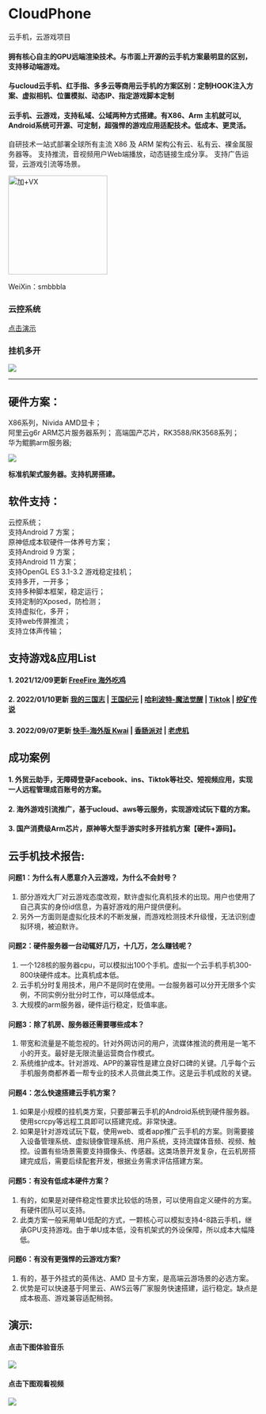 # CloudPhone
云手机，云游戏项目

#### 拥有核心自主的GPU远端渲染技术。与市面上开源的云手机方案最明显的区别，支持移动端游戏。
#### 与ucloud云手机、红手指、多多云等商用云手机的方案区别：定制HOOK注入方案、虚拟相机、位置模拟、动态IP、指定游戏脚本定制

#### 云手机、云游戏，支持私域、公域两种方式搭建。有X86、Arm 主机就可以, Android系统可开源、可定制，超强悍的游戏应用适配技术。低成本、更灵活。

自研技术一站式部署全球所有主流 X86 及 ARM 架构公有云、私有云、裸金属服务器等。
支持推流，音视频用户Web端播放，动态链接生成分享。
支持广告运营，云游戏引流等场景。


<img src="https://github-cloud-phone.oss-cn-hangzhou.aliyuncs.com/games/20221020/136.png" width="200" height="200" alt="加+VX" /></br>

WeiXin：smbbbla 


### 云控系统
<a href="https://github-cloud-phone.oss-cn-hangzhou.aliyuncs.com/web_manager/show-web.mp4">点击演示</a>

### 挂机多开
[![](https://github-cloud-phone.oss-cn-hangzhou.aliyuncs.com/games/20221113/mmexport1669700201916.png)](https://github-cloud-phone.oss-cn-hangzhou.aliyuncs.com/games/20221113/lv_0_20221129131515.mp4)

----------------------------------------------------------------------------------------------------------------------------------------------
      

## 硬件方案：
X86系列，Nivida AMD显卡；  
阿里云g6r ARM芯片服务器系列； 
高端国产芯片，RK3588/RK3568系列；  
华为鲲鹏arm服务器;

[![](https://github-cloud-phone.oss-cn-hangzhou.aliyuncs.com/games/20221113/server1.jpg)](https://github-cloud-phone.oss-cn-hangzhou.aliyuncs.com/games/20221113/server1.jpg)

**标准机架式服务器。支持机房搭建。**


## 软件支持：
云控系统；  
支持Android 7 方案；  
原神低成本软硬件一体养号方案；  
支持Android 9 方案；  
支持Android 11 方案；  
支持OpenGL ES 3.1-3.2 游戏稳定挂机；  
支持多开，一开多；  
支持多种脚本框架，稳定运行；  
支持定制的Xposed，防检测；  
支持虚拟化，多开；  
支持web传屏推流；  
支持立体声传输；  

## 支持游戏&应用List

#### 1. 2021/12/09更新 [FreeFire 海外吃鸡](https://ff.garena.tw/)


#### 2. 2022/01/10更新 [我的三国志](https://news.spyouxi.com/udo0kg8p/) | [王国纪元](https://lm.176.com/) | [哈利波特-魔法觉醒](http://www.harrypottermagicawakened.com/cn/) | [Tiktok](https://www.tiktok.com/) | [挖矿传说 ](https://www.taptap.com/app/193997)



### 
#### 3. 2022/09/07更新 [快手-海外版 Kwai](https://www.kwai.com/) | [香肠派对](https://xc.xd.com/) | [老虎机](https://www.kwai.com/)


## 成功案例

#### 1. 外贸云助手，无障碍登录Facebook、ins、Tiktok等社交、短视频应用，实现一人远程管理成百账号的方案。

#### 2. 海外游戏引流推广，基于ucloud、aws等云服务，实现游戏试玩下载的方案。

#### 3. 国产消费级Arm芯片，原神等大型手游实时多开挂机方案【硬件+源码】。



## 云手机技术报告:

#### 问题1：为什么有人愿意介入云游戏，为什么不会封号？
1. 部分游戏大厂对云游戏态度改观，默许虚拟化真机技术的出现。用户也使用了自己真实的身份id信息，为喜好游戏的用户提供便利。
2. 另外一方面则是虚拟化技术的不断发展，而游戏检测技术升级慢，无法识别虚拟环境，被迫默许。

#### 问题2：硬件服务器一台动辄好几万，十几万，怎么赚钱呢？
1. 一个128核的服务器cpu，可以模拟出100个手机。虚拟一个云手机手机300-800块硬件成本。比真机成本低。
2. 云手机分时复用技术，用户不是同时在使用。一台服务器可以分开无限多个实例，不同实例分批分时工作，可以降低成本。
3. 大规模的arm服务器，硬件运行稳定，贬值率底。

#### 问题3：除了机房、服务器还需要哪些成本？
1. 带宽和流量是不能忽视的。针对外网访问的用户，流媒体推流的费用是一笔不小的开支。最好是无限流量运营商合作模式。
2. 系统维护成本。针对游戏、APP的兼容性是建立良好口碑的关键。几乎每个云手机服务商都养着一帮专业的技术人员做此类工作。这是云手机成败的关键。

#### 问题4：怎么快速搭建云手机方案？
1. 如果是小规模的挂机类方案，只要部署云手机的Android系统到硬件服务器。使用scrcpy等远程工具即可以搭建完成。非常快速。
2. 如果是针对游戏试玩下载，使用web、或者app推广云手机的方案。则需要接入设备管理系统、虚拟镜像管理系统、用户系统，支持流媒体音频、视频、触控。设置有些场景需要支持摄像头、传感器。这类场景开发复杂，在云机房搭建完成后，需要后续配套开发，根据业务需求评估搭建方案。

#### 问题5：有没有低成本硬件方案？
1. 有的，如果是对硬件稳定性要求比较低的场景，可以使用自定义硬件的方案。有硬件团队可以支持。
2. 此类方案一般采用单U低配的方式，一颗核心可以模拟支持4-8路云手机，继承GPU支持游戏。由于单U成本低，没有机架式的外设保障，所以成本大幅降低。

#### 问题6：有没有更强悍的云游戏方案?
1. 有的，基于外挂式的英伟达、AMD 显卡方案，是高端云游场景的必选方案。
2. 优势是可以快速基于阿里云、AWS云等厂家服务快速搭建，运行稳定。缺点是成本极高、游戏兼容适配稍弱。


## 演示:

#### 点击下图体验音乐

[![](https://github-cloud-phone.oss-cn-hangzhou.aliyuncs.com/1010.png)](https://share.api.weibo.cn/share/337256782,4816572054505605.html?weibo_id=4816572054505605)

#### 点击下图观看视频

[![](https://github-cloud-phone.oss-cn-hangzhou.aliyuncs.com/games/20221113/616.png)](https://github-cloud-phone.oss-cn-hangzhou.aliyuncs.com/games/20220928/paasdemo.mp4)













